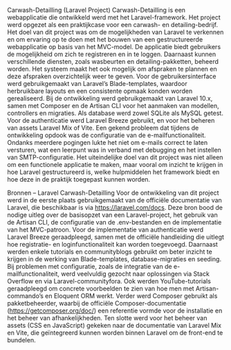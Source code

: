 Carwash-Detailling (Laravel Project)
Carwash-Detailling is een webapplicatie die ontwikkeld werd met het Laravel-framework. Het project werd opgezet als een praktijkcase voor een carwash- en detailing-bedrijf. Het doel van dit project was om de mogelijkheden van Laravel te verkennen en om ervaring op te doen met het bouwen van een gestructureerde webapplicatie op basis van het MVC-model.
De applicatie biedt gebruikers de mogelijkheid om zich te registreren en in te loggen. Daarnaast kunnen verschillende diensten, zoals wasbeurten en detailing-pakketten, beheerd worden. Het systeem maakt het ook mogelijk om afspraken te plannen en deze afspraken overzichtelijk weer te geven. Voor de gebruikersinterface werd gebruikgemaakt van Laravel’s Blade-templates, waardoor herbruikbare layouts en een consistente opmaak konden worden gerealiseerd.
Bij de ontwikkeling werd gebruikgemaakt van Laravel 10.x, samen met Composer en de Artisan CLI voor het aanmaken van modellen, controllers en migraties. Als database werd zowel SQLite als MySQL getest. Voor de authenticatie werd Laravel Breeze gebruikt, en voor het beheren van assets Laravel Mix of Vite.
Een gekend probleem dat tijdens de ontwikkeling opdook was de configuratie van de e-mailfunctionaliteit. Ondanks meerdere pogingen lukte het niet om e-mails correct te laten versturen, wat een leerpunt was in verband met debugging en het instellen van SMTP-configuratie.
Het uiteindelijke doel van dit project was niet alleen om een functionele applicatie te maken, maar vooral om inzicht te krijgen in hoe Laravel gestructureerd is, welke hulpmiddelen het framework biedt en hoe deze in de praktijk toegepast kunnen worden.

Bronnen – Laravel Carwash-Detailling
Voor de ontwikkeling van dit project werd in de eerste plaats gebruikgemaakt van de officiële documentatie van Laravel, die beschikbaar is via https://laravel.com/docs. Deze bron bood de nodige uitleg over de basisopzet van een Laravel-project, het gebruik van de Artisan CLI, de configuratie van de .env-bestanden en de implementatie van het MVC-patroon.
Voor de implementatie van authenticatie werd Laravel Breeze geraadpleegd, samen met de officiële handleiding die uitlegt hoe registratie- en loginfunctionaliteit kan worden toegevoegd. Daarnaast werden enkele tutorials en communityblogs gebruikt om beter inzicht te krijgen in de werking van Blade-templates, database-migraties en seeding.
Bij problemen met configuratie, zoals de integratie van de e-mailfunctionaliteit, werd veelvuldig gezocht naar oplossingen via Stack Overflow en via Laravel-communityfora. Ook werden YouTube-tutorials geraadpleegd om concrete voorbeelden te zien van hoe men met Artisan-commando’s en Eloquent ORM werkt.
Verder werd Composer gebruikt als pakketbeheerder, waarbij de officiële Composer-documentatie (https://getcomposer.org/doc/) een referentie vormde voor de installatie en het beheer van afhankelijkheden.
Ten slotte werd voor het beheer van assets (CSS en JavaScript) gekeken naar de documentatie van Laravel Mix en Vite, die geïntegreerd kunnen worden binnen Laravel om de front-end te bundelen.

